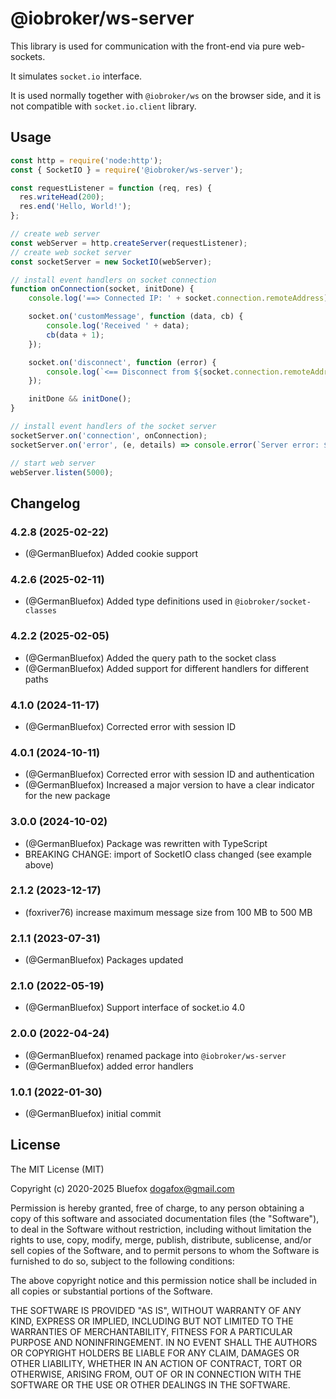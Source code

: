 # @iobroker/ws-server

This library is used for communication with the front-end via pure web-sockets.

It simulates `socket.io` interface.

It is used normally together with `@iobroker/ws` on the browser side, and it is not compatible with `socket.io.client` library.

## Usage

```js
const http = require('node:http');
const { SocketIO } = require('@iobroker/ws-server');

const requestListener = function (req, res) {
  res.writeHead(200);
  res.end('Hello, World!');
};

// create web server
const webServer = http.createServer(requestListener);
// create web socket server
const socketServer = new SocketIO(webServer);

// install event handlers on socket connection
function onConnection(socket, initDone) {
    console.log('==> Connected IP: ' + socket.connection.remoteAddress);

    socket.on('customMessage', function (data, cb) {
        console.log('Received ' + data);
        cb(data + 1);
    });

    socket.on('disconnect', function (error) {
        console.log(`<== Disconnect from ${socket.connection.remoteAddress}: ${error}`);
    });

    initDone && initDone();
}

// install event handlers of the socket server
socketServer.on('connection', onConnection);
socketServer.on('error', (e, details) => console.error(`Server error: ${e}${details ? ' - ' + details : ''}`));

// start web server
webServer.listen(5000);
```

<!--
	Placeholder for the next version (at the beginning of the line):
	### **WORK IN PROGRESS**
-->

## Changelog
### 4.2.8 (2025-02-22)

- (@GermanBluefox) Added cookie support

### 4.2.6 (2025-02-11)

- (@GermanBluefox) Added type definitions used in `@iobroker/socket-classes`

### 4.2.2 (2025-02-05)

-   (@GermanBluefox) Added the query path to the socket class
-   (@GermanBluefox) Added support for different handlers for different paths

### 4.1.0 (2024-11-17)

-   (@GermanBluefox) Corrected error with session ID

### 4.0.1 (2024-10-11)
   
-   (@GermanBluefox) Corrected error with session ID and authentication
-   (@GermanBluefox) Increased a major version to have a clear indicator for the new package

### 3.0.0 (2024-10-02)

-   (@GermanBluefox) Package was rewritten with TypeScript
-   BREAKING CHANGE: import of SocketIO class changed (see example above)

### 2.1.2 (2023-12-17)

-   (foxriver76) increase maximum message size from 100 MB to 500 MB

### 2.1.1 (2023-07-31)

-   (@GermanBluefox) Packages updated

### 2.1.0 (2022-05-19)

-   (@GermanBluefox) Support interface of socket.io 4.0

### 2.0.0 (2022-04-24)

-   (@GermanBluefox) renamed package into `@iobroker/ws-server`
-   (@GermanBluefox) added error handlers

### 1.0.1 (2022-01-30)

-   (@GermanBluefox) initial commit

## License

The MIT License (MIT)

Copyright (c) 2020-2025 Bluefox <dogafox@gmail.com>

Permission is hereby granted, free of charge, to any person obtaining a copy
of this software and associated documentation files (the "Software"), to deal
in the Software without restriction, including without limitation the rights
to use, copy, modify, merge, publish, distribute, sublicense, and/or sell
copies of the Software, and to permit persons to whom the Software is
furnished to do so, subject to the following conditions:

The above copyright notice and this permission notice shall be included in
all copies or substantial portions of the Software.

THE SOFTWARE IS PROVIDED "AS IS", WITHOUT WARRANTY OF ANY KIND, EXPRESS OR
IMPLIED, INCLUDING BUT NOT LIMITED TO THE WARRANTIES OF MERCHANTABILITY,
FITNESS FOR A PARTICULAR PURPOSE AND NONINFRINGEMENT. IN NO EVENT SHALL THE
AUTHORS OR COPYRIGHT HOLDERS BE LIABLE FOR ANY CLAIM, DAMAGES OR OTHER
LIABILITY, WHETHER IN AN ACTION OF CONTRACT, TORT OR OTHERWISE, ARISING FROM,
OUT OF OR IN CONNECTION WITH THE SOFTWARE OR THE USE OR OTHER DEALINGS IN
THE SOFTWARE.
